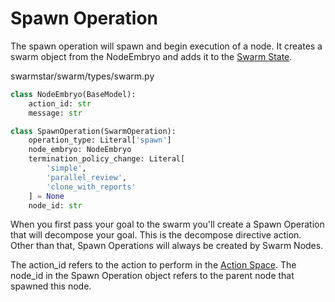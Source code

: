 # Spawn Operation
The spawn operation will spawn and begin execution of a node. It creates a swarm object from the NodeEmbryo and adds it to the [Swarm State](../swarm_state.md).

<span class="pathname">swarmstar/swarm/types/swarm.py</span>
``` py
class NodeEmbryo(BaseModel):
    action_id: str
    message: str

class SpawnOperation(SwarmOperation):
    operation_type: Literal['spawn']
    node_embryo: NodeEmbryo
    termination_policy_change: Literal[
        'simple',
        'parallel_review', 
        'clone_with_reports'
    ] = None
    node_id: str
```
When you first pass your goal to the swarm you'll create a Spawn Operation that will decompose your goal. This is the decompose directive action. Other than that, Spawn Operations will always be created by Swarm Nodes. 

The action_id refers to the action to perform in the [Action Space](../action_space.md). The node_id in the Spawn Operation object refers to the parent node that spawned this node. 